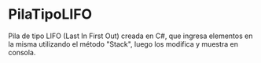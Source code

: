 # PilaTipoLIFO

Pila de tipo LIFO (Last In First Out) creada en C#, que ingresa elementos en la misma utilizando el método "Stack", luego los modifica y muestra en consola.
